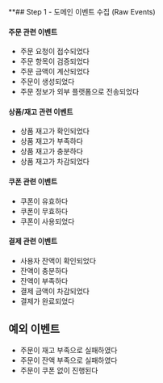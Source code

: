 **## Step 1 - 도메인 이벤트 수집 (Raw Events)

#### 주문 관련 이벤트
- 주문 요청이 접수되었다
- 주문 항목이 검증되었다
- 주문 금액이 계산되었다
- 주문이 생성되었다
- 주문 정보가 외부 플랫폼으로 전송되었다

#### 상품/재고 관련 이벤트
- 상품 재고가 확인되었다
- 상품 재고가 부족하다
- 상품 재고가 충분하다
- 상품 재고가 차감되었다

#### 쿠폰 관련 이벤트
- 쿠폰이 유효하다
- 쿠폰이 무효하다
- 쿠폰이 사용되었다

#### 결제 관련 이벤트
- 사용자 잔액이 확인되었다
- 잔액이 충분하다
- 잔액이 부족하다
- 결제 금액이 차감되었다
- 결제가 완료되었다

## 예외 이벤트

- 주문이 재고 부족으로 실패하였다
- 주문이 잔액 부족으로 실패하였다
- 주문이 쿠폰 없이 진행된다